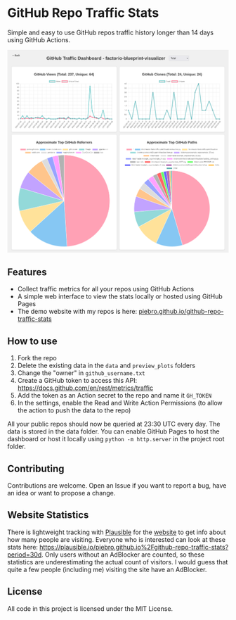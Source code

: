 # GitHub Repo Traffic Stats

Simple and easy to use GitHub repos traffic history longer than 14 days using GitHub Actions.

[![A screenshot of the website.](dashboard_screenshot.png)](https://piebro.github.io/github-repo-traffic-stats)

## Features

- Collect traffic metrics for all your repos using GitHub Actions
- A simple web interface to view the stats locally or hosted using GitHub Pages
- The demo website with my repos is here: [piebro.github.io/github-repo-traffic-stats](https://piebro.github.io/github-repo-traffic-stats)

## How to use

1. Fork the repo
2. Delete the existing data in the `data` and `preview_plots` folders
3. Change the "owner" in `github_username.txt`
4. Create a GitHub token to access this API: https://docs.github.com/en/rest/metrics/traffic
5. Add the token as an Action secret to the repo and name it `GH_TOKEN`
6. In the settings, enable the Read and Write Action Permissions (to allow the action to push the data to the repo)

All your public repos should now be queried at 23:30 UTC every day.
The data is stored in the data folder.
You can enable GitHub Pages to host the dashboard or host it locally using `python -m http.server` in the project root folder.

## Contributing

Contributions are welcome. Open an Issue if you want to report a bug, have an idea or want to propose a change.

## Website Statistics

There is lightweight tracking with [Plausible](https://plausible.io/about) for the [website](https://piebro.github.io/github-repo-traffic-stats/) to get info about how many people are visiting. Everyone who is interested can look at these stats here: https://plausible.io/piebro.github.io%2Fgithub-repo-traffic-stats?period=30d. Only users without an AdBlocker are counted, so these statistics are underestimating the actual count of visitors. I would guess that quite a few people (including me) visiting the site have an AdBlocker.

## License

All code in this project is licensed under the MIT License.

